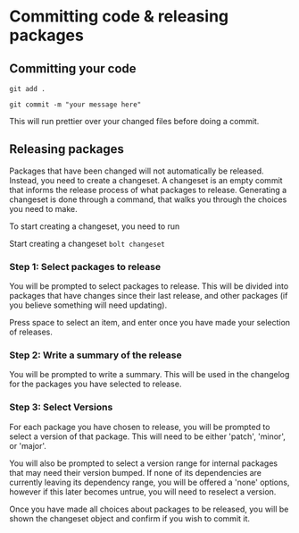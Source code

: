 # Committing code & releasing packages

## Committing your code

```git add .```

```git commit -m "your message here"```

This will run prettier over your changed files before doing a commit.

## Releasing packages

Packages that have been changed will not automatically be released. Instead, you need to create a changeset. A changeset is an empty commit that informs the release process of what packages to release. Generating a changeset is done through a command, that walks you through the choices you need to make.

To start creating a changeset, you need to run

Start creating a changeset
`bolt changeset`

### Step 1: Select packages to release

You will be prompted to select packages to release. This will be divided into packages that have changes since their last release, and other packages (if you believe something will need updating).

Press space to select an item, and enter once you have made your selection of releases.

### Step 2: Write a summary of the release

You will be prompted to write a summary. This will be used in the changelog for the packages you have selected to release.

### Step 3: Select Versions

For each package you have chosen to release, you will be prompted to select a version of that package. This will need to be either 'patch', 'minor', or 'major'.

You will also be prompted to select a version range for internal packages that may need their version bumped. If none of its dependencies are currently leaving its dependency range, you will be offered a 'none' options, however if this later becomes untrue, you will need to reselect a version.

Once you have made all choices about packages to be released, you will be shown the changeset object and confirm if you wish to commit it.
